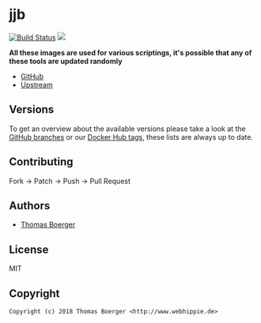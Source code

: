 # jjb

[![Build Status](https://cloud.drone.io/api/badges/toolhippie/jjb/status.svg)](https://cloud.drone.io/toolhippie/jjb)
[![](https://images.microbadger.com/badges/image/toolhippie/jjb:latest.svg)](https://microbadger.com/images/toolhippie/jjb:latest "Get your own image badge on microbadger.com")

**All these images are used for various scriptings, it's possible that any of these tools are updated randomly**

* [GitHub](https://github.com/toolhippie/jjb)
* [Upstream](https://opendev.org/jjb/jenkins-job-builder)


## Versions

To get an overview about the available versions please take a look at the [GitHub branches](https://github.com/toolhippie/jjb/branches/all) or our [Docker Hub tags](https://hub.docker.com/r/toolhippie/jjb/tags/), these lists are always up to date.


## Contributing

Fork -> Patch -> Push -> Pull Request


## Authors

* [Thomas Boerger](https://github.com/tboerger)


## License

MIT


## Copyright

```
Copyright (c) 2018 Thomas Boerger <http://www.webhippie.de>
```

